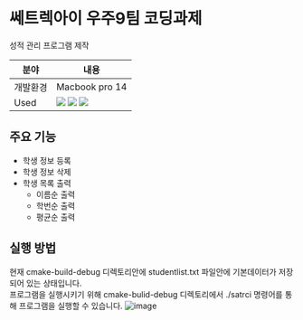 # 쎄트렉아이 우주9팀 코딩과제

성적 관리 프로그램 제작

|  분야  |      내용     |
| ----- | ------------ |
| 개발환경 | Macbook pro 14 |
|  Used |  <img src="https://img.shields.io/badge/C-A8B9CC?style=flat-square&logo=C&logoColor=white"/> <img src="https://img.shields.io/badge/CMake-064F8C?style=flat-square&logo=CMake&logoColor=white"/> <img src="https://img.shields.io/badge/CLion-000000?style=flat-square&logo=CLion&logoColor=white"/>|

## 주요 기능
* 학생 정보 등록
* 학생 정보 삭제
* 학생 목록 출력
  * 이름순 출력
  * 학번순 출력
  * 평균순 출력

## 실행 방법
현재 cmake-build-debug 디렉토리안에 studentlist.txt 파일안에 기본데이터가 저장되어 있는 상태입니다.<br> 
프로그램을 실행시키기 위해 cmake-bulid-debug 디렉토리에서 ./satrci 명령어를 통해 프로그램을 실행할 수 있습니다.
![image](https://user-images.githubusercontent.com/28686402/204726626-b3abf779-b86e-4604-a666-52a7c46007b0.png)
